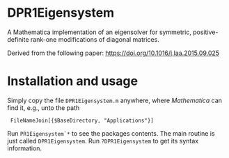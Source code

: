 # DPR1Eigensystem
A Mathematica implementation of an eigensolver for symmetric, positive-definite rank-one modifications of diagonal matrices.

Derived from the following paper:
https://doi.org/10.1016/j.laa.2015.09.025


# Installation and usage

Simply copy the file `DPR1Eigensystem.m` anywhere, where _Mathematica_ can find it, e.g., unto the path

     FileNameJoin[{$BaseDirectory, "Applications"}]

Run ``PR1Eigensystem`*`` to see the packages contents.
The main routine is just called `DPR1Eigensystem`. Run ``?DPR1Eigensystem`` to get its syntax information. 
